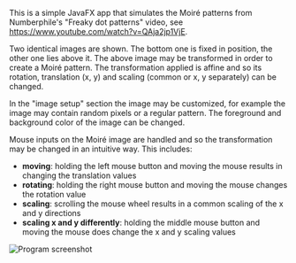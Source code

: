 This is a simple JavaFX app that simulates the Moiré patterns from Numberphile's "Freaky dot patterns" video, see https://www.youtube.com/watch?v=QAja2jp1VjE.

Two identical images are shown. The bottom one is fixed in position, the other one lies above it. The above image may be transformed in order to create a Moiré pattern. The transformation applied is affine and so its rotation, translation (x, y) and scaling (common or x, y separately) can be changed.

In the "image setup" section the image may be customized, for example the image may contain random pixels or a regular pattern. The foreground and background color of the image can be changed.

Mouse inputs on the Moiré image are handled and so the transformation may be changed in an intuitive way. This includes:
- **moving**: holding the left mouse button and moving the mouse results in changing the translation values
- **rotating**: holding the right mouse button and moving the mouse changes the rotation value
- **scaling**: scrolling the mouse wheel results in a common scaling of the x and y directions
- **scaling x and y differently**: holding the middle mouse button and moving the mouse does change the x and y scaling values

![Program screenshot](https://dl.dropboxusercontent.com/u/18980656/Moiree/Screenshot-v2.0.png "Program screenshot")

